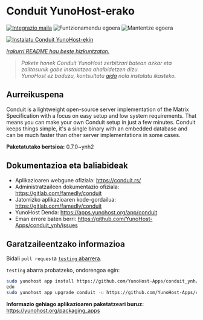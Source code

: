 <!--
Ohart ongi: README hau automatikoki sortu da <https://github.com/YunoHost/apps/tree/master/tools/readme_generator>ri esker
EZ editatu eskuz.
-->

# Conduit YunoHost-erako

[![Integrazio maila](https://dash.yunohost.org/integration/conduit.svg)](https://dash.yunohost.org/appci/app/conduit) ![Funtzionamendu egoera](https://ci-apps.yunohost.org/ci/badges/conduit.status.svg) ![Mantentze egoera](https://ci-apps.yunohost.org/ci/badges/conduit.maintain.svg)

[![Instalatu Conduit YunoHost-ekin](https://install-app.yunohost.org/install-with-yunohost.svg)](https://install-app.yunohost.org/?app=conduit)

*[Irakurri README hau beste hizkuntzatan.](./ALL_README.md)*

> *Pakete honek Conduit YunoHost zerbitzari batean azkar eta zailtasunik gabe instalatzea ahalbidetzen dizu.*  
> *YunoHost ez baduzu, kontsultatu [gida](https://yunohost.org/install) nola instalatu ikasteko.*

## Aurreikuspena

Conduit is a lightweight open-source server implementation of the Matrix Specification with a focus on easy setup and low system requirements. That means you can make your own Conduit setup in just a few minutes.
Conduit keeps things simple, it's a single binary with an embedded database and can be much faster than other server implementations in some cases.

**Paketatutako bertsioa:** 0.7.0~ynh2
## Dokumentazioa eta baliabideak

- Aplikazioaren webgune ofiziala: <https://conduit.rs/>
- Administratzaileen dokumentazio ofiziala: <https://gitlab.com/famedly/conduit>
- Jatorrizko aplikazioaren kode-gordailua: <https://gitlab.com/famedly/conduit>
- YunoHost Denda: <https://apps.yunohost.org/app/conduit>
- Eman errore baten berri: <https://github.com/YunoHost-Apps/conduit_ynh/issues>

## Garatzaileentzako informazioa

Bidali `pull request`a [`testing` abarrera](https://github.com/YunoHost-Apps/conduit_ynh/tree/testing).

`testing` abarra probatzeko, ondorengoa egin:

```bash
sudo yunohost app install https://github.com/YunoHost-Apps/conduit_ynh/tree/testing --debug
edo
sudo yunohost app upgrade conduit -u https://github.com/YunoHost-Apps/conduit_ynh/tree/testing --debug
```

**Informazio gehiago aplikazioaren paketatzeari buruz:** <https://yunohost.org/packaging_apps>
